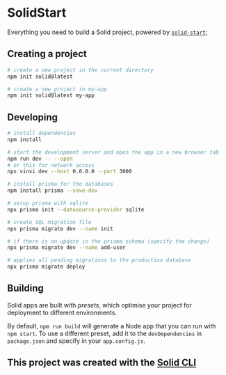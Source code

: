 # SolidStart

Everything you need to build a Solid project, powered by [`solid-start`](https://start.solidjs.com);

## Creating a project

```bash
# create a new project in the current directory
npm init solid@latest

# create a new project in my-app
npm init solid@latest my-app
```

## Developing

```bash
# install dependencies
npm install

# start the development server and open the app in a new browser tab
npm run dev -- --open
# or this for network access
npx vinxi dev --host 0.0.0.0 --port 3000

# install prisma for the databases
npm install prisma --save-dev

# setup prisma with sqlite
npx prisma init --datasource-provider sqlite

# create SQL migration file
npx prisma migrate dev --name init

# if there is an update in the prisma schema (specify the change)
npx prisma migrate dev --name add-user

# applies all pending migrations to the production database
npx prisma migrate deploy
```

## Building

Solid apps are built with _presets_, which optimise your project for deployment to different environments.

By default, `npm run build` will generate a Node app that you can run with `npm start`. To use a different preset, add it to the `devDependencies` in `package.json` and specify in your `app.config.js`.

## This project was created with the [Solid CLI](https://solid-cli.netlify.app)
